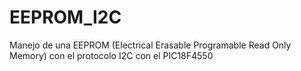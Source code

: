# EEPROM_I2C
Manejo de una EEPROM (Electrical Erasable Programable Read Only Memory) con el protocolo I2C con el PIC18F4550

